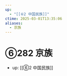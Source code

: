 ```yaml
---
up:
  - "[[⑥2 中国民族]]"
ctime: 2025-03-01T13:35:06
aliases:
  - 京族
---
```


# ⑥282 京族

- up: [[⑥2 中国民族]]
